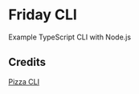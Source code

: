 # Friday CLI

Example TypeScript CLI with Node.js

## Credits

[Pizza CLI](https://github.com/tj/commander.js/blob/master/examples/pizza)
